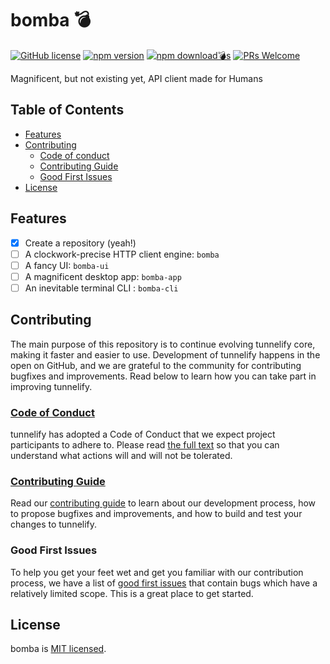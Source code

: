 # bomba 💣

[![GitHub license](https://img.shields.io/badge/license-MIT-blue.svg)](https://github.com/mikesposito/bomba/blob/main/LICENSE)
[![npm version](https://img.shields.io/npm/v/bomba.svg?style=flat)](https://www.npmjs.com/package/bomba)
[![npm download💣s](https://img.shields.io/npm/dm/bomba.svg?style=flat-square)](http://npm-stat.com/charts.html?package=bomba)
[![PRs Welcome](https://img.shields.io/badge/PRs-welcome-brightgreen.svg)](https://github.com/mikesposito/bomba/blob/main/CONTRIBUTING.md)

Magnificent, but not existing yet, API client made for Humans

## Table of Contents

- [Features](#features)
- [Contributing](#contributing)
  - [Code of conduct](#code-of-conduct)
  - [Contributing Guide](#contributing-guide)
  - [Good First Issues](#good-first-issues)
- [License](#license)

## Features

- [x] Create a repository (yeah!)
- [ ] A clockwork-precise HTTP client engine: `bomba` 
- [ ] A fancy UI: `bomba-ui`
- [ ] A magnificent desktop app: `bomba-app`
- [ ] An inevitable terminal CLI : `bomba-cli`

## Contributing

The main purpose of this repository is to continue evolving tunnelify core, making it faster and easier to use. Development of tunnelify happens in the open on GitHub, and we are grateful to the community for contributing bugfixes and improvements. Read below to learn how you can take part in improving tunnelify.

### [Code of Conduct](CODE_OF_CONDUCT.md)

tunnelify has adopted a Code of Conduct that we expect project participants to adhere to. Please read [the full text](CODE_OF_CONDUCT.md) so that you can understand what actions will and will not be tolerated.

### [Contributing Guide](CONTRIBUTING.md)

Read our [contributing guide](CONTRIBUTING.md) to learn about our development process, how to propose bugfixes and improvements, and how to build and test your changes to tunnelify.

### Good First Issues

To help you get your feet wet and get you familiar with our contribution process, we have a list of [good first issues](https://github.com/mikesposito/tunnelify/labels/good%20first%20issue) that contain bugs which have a relatively limited scope. This is a great place to get started.

## License

bomba is [MIT licensed](./LICENSE).

